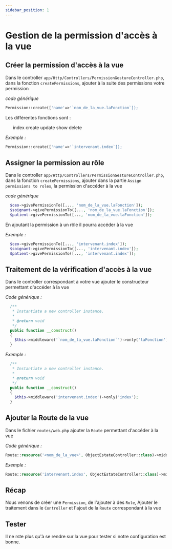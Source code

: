 ```yaml
---
sidebar_position: 1
---
```


# Gestion de la permission d'accès à la vue

## Créer la permission d'accès à la vue

Dans le controller `app/Http/Controllers/PermissionGestureController.php`, dans la fonction <code>createPermissions</code>, ajouter à la suite des permissions votre permission

<i>code générique</i>

```php
Permission::create(['name'=>'`nom_de_la_vue.laFonction`]);
```

Les différentes fonctions sont : 
<ul>
index
create
update
show
delete
</ul>

<i>Exemple :</i>

```php
Permission::create(['name'=>'`intervenant.index`]);
```


## Assigner la permission au rôle

Dans le controller `app/Http/Controllers/PermissionGestureController.php`, dans la fonction <code>createPermissions</code>, ajouter dans la partie `Assign permissions to roles`, la permission d'accéder à la vue

<i>code générique</i>

```php
  $ceo->givePermissionTo([..., 'nom_de_la_vue.laFonction']);
  $soignant->givePermissionTo([..., 'nom_de_la_vue.laFonction']);
  $patient->givePermissionTo([..., 'nom_de_la_vue.laFonction']);
```

En ajoutant la permission à un rôle il pourra accéder à la vue

<i>Exemple :</i>

```php
  $ceo->givePermissionTo([..., 'intervenant.index']);
  $soignant->givePermissionTo([..., 'intervenant.index']);
  $patient->givePermissionTo([..., 'intervenant.index']);
```


## Traitement de la vérification d'accès à la vue

Dans le controller correspondant à votre vue ajouter le constructeur permettant d'accéder à la vue

<i>Code générique :</i>

```php
  /**
   * Instantiate a new controller instance.
   *
   * @return void
   */
  public function __construct()
  {
    $this->middleware('`nom_de_la_vue.laFonction`')->only('laFonction');
  }
```

<i>Exemple :</i>

```php
  /**
   * Instantiate a new controller instance.
   *
   * @return void
   */
  public function __construct()
  {
    $this->middleware('intervenant.index')->only('index');
  }
```


## Ajouter la Route de la vue

Dans le fichier `routes/web.php` ajouter la `Route` permettant d'accéder à la vue

<i>Code générique :</i>

```php
Route::resource('<nom_de_la_vue>', ObjectEstateController::class)->middleware('auth');
```

<i>Exemple :</i>

```php
Route::resource('intervenant.index', ObjectEstateController::class)->middleware('auth');
```

## Récap

Nous venons de créer une `Permission`, de l'ajouter à des `Role`, Ajouter le traitement dans le `Controller` et l'ajout de la `Route` correspondant à la vue

## Tester

Il ne rste plus qu'à se rendre sur la vue pour tester si notre configuration est bonne.